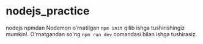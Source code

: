 # nodejs_practice

nodejs npmdan  Nodemon o'rnatilgan `npm init` qilib ishga tushirishingiz mumkin!.
O'rnatgandan so'ng `npm run dev` comandasi bilan ishga tushirasiz.
